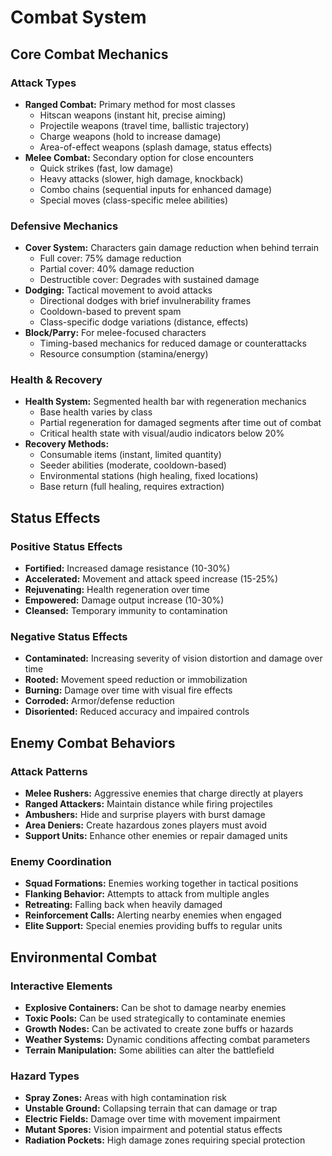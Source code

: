 # Combat System

## Core Combat Mechanics

### Attack Types
- **Ranged Combat:** Primary method for most classes
  - Hitscan weapons (instant hit, precise aiming)
  - Projectile weapons (travel time, ballistic trajectory)
  - Charge weapons (hold to increase damage)
  - Area-of-effect weapons (splash damage, status effects)
- **Melee Combat:** Secondary option for close encounters
  - Quick strikes (fast, low damage)
  - Heavy attacks (slower, high damage, knockback)
  - Combo chains (sequential inputs for enhanced damage)
  - Special moves (class-specific melee abilities)

### Defensive Mechanics
- **Cover System:** Characters gain damage reduction when behind terrain
  - Full cover: 75% damage reduction
  - Partial cover: 40% damage reduction
  - Destructible cover: Degrades with sustained damage
- **Dodging:** Tactical movement to avoid attacks
  - Directional dodges with brief invulnerability frames
  - Cooldown-based to prevent spam
  - Class-specific dodge variations (distance, effects)
- **Block/Parry:** For melee-focused characters
  - Timing-based mechanics for reduced damage or counterattacks
  - Resource consumption (stamina/energy)

### Health & Recovery
- **Health System:** Segmented health bar with regeneration mechanics
  - Base health varies by class
  - Partial regeneration for damaged segments after time out of combat
  - Critical health state with visual/audio indicators below 20%
- **Recovery Methods:**
  - Consumable items (instant, limited quantity)
  - Seeder abilities (moderate, cooldown-based)
  - Environmental stations (high healing, fixed locations)
  - Base return (full healing, requires extraction)

## Status Effects

### Positive Status Effects
- **Fortified:** Increased damage resistance (10-30%)
- **Accelerated:** Movement and attack speed increase (15-25%)
- **Rejuvenating:** Health regeneration over time
- **Empowered:** Damage output increase (10-30%)
- **Cleansed:** Temporary immunity to contamination

### Negative Status Effects
- **Contaminated:** Increasing severity of vision distortion and damage over time
- **Rooted:** Movement speed reduction or immobilization
- **Burning:** Damage over time with visual fire effects
- **Corroded:** Armor/defense reduction
- **Disoriented:** Reduced accuracy and impaired controls

## Enemy Combat Behaviors

### Attack Patterns
- **Melee Rushers:** Aggressive enemies that charge directly at players
- **Ranged Attackers:** Maintain distance while firing projectiles
- **Ambushers:** Hide and surprise players with burst damage
- **Area Deniers:** Create hazardous zones players must avoid
- **Support Units:** Enhance other enemies or repair damaged units

### Enemy Coordination
- **Squad Formations:** Enemies working together in tactical positions
- **Flanking Behavior:** Attempts to attack from multiple angles
- **Retreating:** Falling back when heavily damaged
- **Reinforcement Calls:** Alerting nearby enemies when engaged
- **Elite Support:** Special enemies providing buffs to regular units

## Environmental Combat

### Interactive Elements
- **Explosive Containers:** Can be shot to damage nearby enemies
- **Toxic Pools:** Can be used strategically to contaminate enemies
- **Growth Nodes:** Can be activated to create zone buffs or hazards
- **Weather Systems:** Dynamic conditions affecting combat parameters
- **Terrain Manipulation:** Some abilities can alter the battlefield

### Hazard Types
- **Spray Zones:** Areas with high contamination risk
- **Unstable Ground:** Collapsing terrain that can damage or trap
- **Electric Fields:** Damage over time with movement impairment
- **Mutant Spores:** Vision impairment and potential status effects
- **Radiation Pockets:** High damage zones requiring special protection